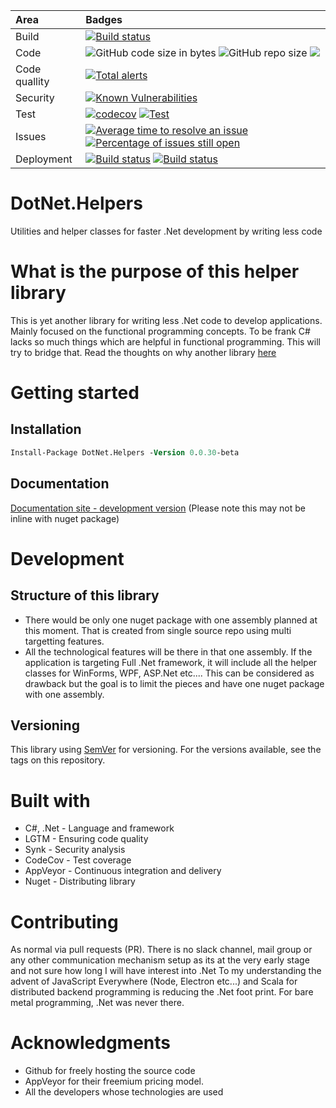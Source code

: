 | Area      |      Badges  |
|:----------|:-------------|
| Build | [![Build status](https://ci.appveyor.com/api/projects/status/ry2o7n3as7j0axp8?svg=true)](https://ci.appveyor.com/project/joymon/dotnet-helpers)|
| Code | ![GitHub code size in bytes](https://img.shields.io/github/languages/code-size/joymon/dotnet-helpers) ![GitHub repo size](https://img.shields.io/github/repo-size/joymon/dotnet-helpers) [![](https://tokei.rs/b1/github/joymon/dotnet-helpers)](https://github.com/joymon/dotnet-helpers) |
| Code quallity | [![Total alerts](https://img.shields.io/lgtm/alerts/g/joymon/dotnet-helpers.svg?logo=lgtm&logoWidth=18)](https://lgtm.com/projects/g/joymon/dotnet-helpers/alerts/) |
| Security | [![Known Vulnerabilities](https://snyk.io/test/github/joymon/dotnet-helpers/badge.svg)](https://snyk.io/test/github/joymon/dotnet-helpers) |
| Test |  [![codecov](https://codecov.io/gh/joymon/dotnet-helpers/branch/master/graph/badge.svg)](https://codecov.io/gh/joymon/dotnet-helpers) [![Test](https://img.shields.io/appveyor/tests/joymon/dotnet-helpers.svg)](https://ci.appveyor.com/project/joymon/dotnet-helpers) |
| Issues | [![Average time to resolve an issue](http://isitmaintained.com/badge/resolution/joymon/dotnet-helpers.svg)](http://isitmaintained.com/project/joymon/dotnet-helpers "Average time to resolve an issue") [![Percentage of issues still open](http://isitmaintained.com/badge/open/joymon/dotnet-helpers.svg)](http://isitmaintained.com/project/joymon/dotnet-helpers "Percentage of issues still open") |
| Deployment | [![Build status](https://img.shields.io/nuget/v/DotNet.Helpers.svg)](https://www.nuget.org/packages/DotNet.Helpers) [![Build status](https://img.shields.io/nuget/dt/DotNet.Helpers.svg)](https://www.nuget.org/packages/DotNet.Helpers) |

# DotNet.Helpers
Utilities and helper classes for faster .Net development by writing less code

# What is the purpose of this helper library
This is yet another library for writing less .Net code to develop applications. Mainly focused on the functional programming concepts. To be frank C# lacks so much things which are helpful in functional programming. This will try to bridge that.
Read the thoughts on why another library [here](why-library.md)
# Getting started

## Installation
```ps
Install-Package DotNet.Helpers -Version 0.0.30-beta
```

## Documentation

[Documentation site - development version](https://joymon.github.io/dotnet-helpers) (Please note this may not be inline with nuget package)

# Development

## Structure of this library

- There would be only one nuget package with one assembly planned at this moment. That is created from single source repo using multi targetting features.
- All the technological features will be there in that one assembly. If the application is targeting Full .Net framework, it will include all the helper classes for WinForms, WPF, ASP.Net etc.... This can be considered as drawback but the goal is to limit the pieces and have one nuget package with one assembly.

## Versioning
This library using [SemVer](https://semver.org/) for versioning. For the versions available, see the tags on this repository.

# Built with
- C#, .Net - Language and framework
- LGTM - Ensuring code quality
- Synk - Security analysis
- CodeCov - Test coverage
- AppVeyor - Continuous integration and delivery
- Nuget - Distributing library

# Contributing

As normal via pull requests (PR). There is no slack channel, mail group or any other communication mechanism setup as its at the very early stage and not sure how long I will have interest into .Net
To my understanding the advent of JavaScript Everywhere (Node, Electron etc...) and Scala for distributed backend programming is reducing the .Net foot print. For bare metal programming, .Net was never there.

# Acknowledgments
- Github for freely hosting the source code
- AppVeyor for their freemium pricing model.
- All the developers whose technologies are used
